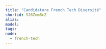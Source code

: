 ```yaml
---
title: "Candidature French Tech Diversité"
shortid: SJ6ZmmBcZ
alias:
model:
tags:
node: 
  - french-tech
---
```


